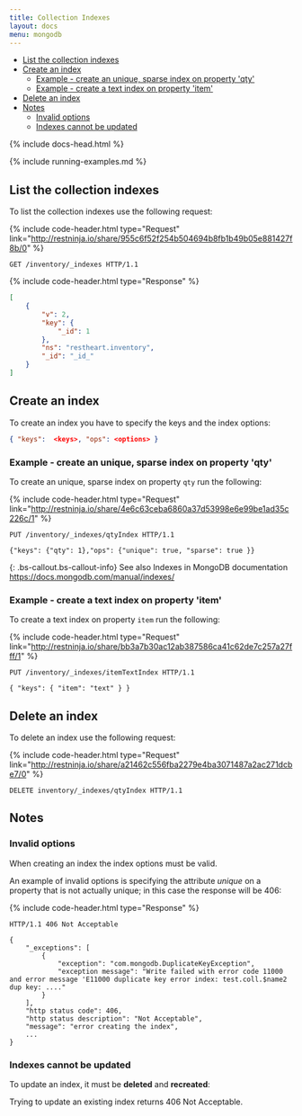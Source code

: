 ```yaml
---
title: Collection Indexes
layout: docs
menu: mongodb
---
```


<div markdown="1" class="d-none d-xl-block col-xl-2 order-last bd-toc">

-   [List the collection indexes](#list-the-collection-indexes)
-   [Create an index](#create-an-index)
    -   [Example - create an unique, sparse index on property 'qty'](#example---create-an-unique-sparse-index-on-property-qty)
    -   [Example - create a text index on property 'item'](#example---create-a-text-index-on-property-item)
-   [Delete an index](#delete-an-index)
-   [Notes](#notes)
    -   [Invalid options](#invalid-options)
    -   [Indexes cannot be updated](#indexes-cannot-be-updated)

</div>
<div markdown="1" class="col-12 col-md-9 col-xl-8 py-md-3 bd-content">

{% include docs-head.html %}

{% include running-examples.md %}

## List the collection indexes

To list the collection indexes use the following request:

{% include code-header.html
    type="Request"
    link="http://restninja.io/share/955c6f52f254b504694b8fb1b49b05e881427f8b/0"
%}

```http
GET /inventory/_indexes HTTP/1.1
```

{% include code-header.html
    type="Response"
%}

```json
[
    {
        "v": 2,
        "key": {
            "_id": 1
        },
        "ns": "restheart.inventory",
        "_id": "_id_"
    }
]
```

## Create an index

To create an index you have to specify the keys and the index options:

```json
{ "keys":  <keys>, "ops": <options> }
```

### Example - create an unique, sparse index on property 'qty'

To create an unique, sparse index on property `qty` run the following:

{% include code-header.html
    type="Request"
    link="http://restninja.io/share/4e6c63ceba6860a37d53998e6e99be1ad35c226c/1"
%}

```http
PUT /inventory/_indexes/qtyIndex HTTP/1.1

{"keys": {"qty": 1},"ops": {"unique": true, "sparse": true }}
```

{: .bs-callout.bs-callout-info}
See also
Indexes in MongoDB documentation
<https://docs.mongodb.com/manual/indexes/>

### Example - create a text index on property 'item'

To create a text index on property `item` run the following:

{% include code-header.html
    type="Request"
    link="http://restninja.io/share/bb3a7b30ac12ab387586ca41c62de7c257a27fff/1"
%}

```http
PUT /inventory/_indexes/itemTextIndex HTTP/1.1

{ "keys": { "item": "text" } }
```

## Delete an index

To delete an index use the following request:

{% include code-header.html
    type="Request"
    link="http://restninja.io/share/a21462c556fba2279e4ba3071487a2ac271dcbe7/0"
%}

```http
DELETE inventory/_indexes/qtyIndex HTTP/1.1
```

## Notes

### Invalid options

When creating an index the index options must be valid.

An example of invalid options is specifying the attribute _unique_ on a
property that is not actually unique; in this case the response will
be 406:

{% include code-header.html
    type="Response"
%}

```http
HTTP/1.1 406 Not Acceptable
 
{
    "_exceptions": [
        {
            "exception": "com.mongodb.DuplicateKeyException",
            "exception message": "Write failed with error code 11000 and error message 'E11000 duplicate key error index: test.coll.$name2 dup key: ...."
        }
    ],
    "http status code": 406,
    "http status description": "Not Acceptable",
    "message": "error creating the index",
    ...
}
```

### Indexes cannot be updated

To update an index, it must be **deleted** and **recreated**:

Trying to update an existing index returns 406 Not Acceptable.

</div>
